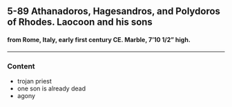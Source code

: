 <!-- order:3 -->
## 5-89 Athanadoros, Hagesandros, and Polydoros of Rhodes. Laocoon and his sons

####  from Rome, Italy, early first century CE. Marble, 7’10 1/2” high.

---

### Content
- trojan priest
- one son is already dead
- agony
